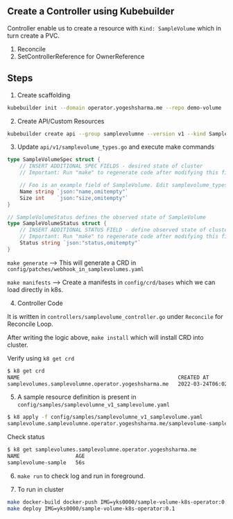 ## Create a Controller using Kubebuilder

Controller enable us to create a resource with `Kind: SampleVolume` which in turn create a PVC.

1. Reconcile
2. SetControllerReference for OwnerReference

## Steps

1. Create scaffolding

```bash
kubebuilder init --domain operator.yogeshsharma.me --repo demo-volume
```

2. Create API/Custom Resources

```bash
kubebuilder create api --group samplevolumne --version v1 --kind SampleVolume
```


3. Update `api/v1/samplevolume_types.go` and execute make commands

```go
type SampleVolumeSpec struct {
	// INSERT ADDITIONAL SPEC FIELDS - desired state of cluster
	// Important: Run "make" to regenerate code after modifying this file

	// Foo is an example field of SampleVolume. Edit samplevolume_types.go to remove/update
	Name string `json:"name,omitempty"`
	Size int 	`json:"size,omitempty"`
}

// SampleVolumeStatus defines the observed state of SampleVolume
type SampleVolumeStatus struct {
	// INSERT ADDITIONAL STATUS FIELD - define observed state of cluster
	// Important: Run "make" to regenerate code after modifying this file
	Status string `json:"status,omitempty"`
}
```

`make generate` --> This will generate a CRD in `config/patches/webhook_in_samplevolumes.yaml`

`make manifests` --> Create a manifests in `config/crd/bases` which we can load directly in k8s.


4. Controller Code

It is written in `controllers/samplevolume_controller.go` under `Reconcile` for Reconcile Loop.

After writing the logic above, `make install` which will install CRD into cluster.

Verify using `k8 get crd`


```bash
$ k8 get crd
NAME                                                   CREATED AT
samplevolumes.samplevolumne.operator.yogeshsharma.me   2022-03-24T06:02:25Z
```

5. A sample resource definition is present in `config/samples/samplevolumne_v1_samplevolume.yaml`


```bash
$ k8 apply -f config/samples/samplevolumne_v1_samplevolume.yaml 
samplevolume.samplevolumne.operator.yogeshsharma.me/samplevolume-sample created
```

Check status

```bash
$ k8 get samplevolumes.samplevolumne.operator.yogeshsharma.me
NAME                  AGE
samplevolume-sample   56s
```

6. `make run` to check log and run in foreground.

7. To run in cluster

```bash
make docker-build docker-push IMG=yks0000/sample-volume-k8s-operator:0.1
make deploy IMG=yks0000/sample-volume-k8s-operator:0.1
```
